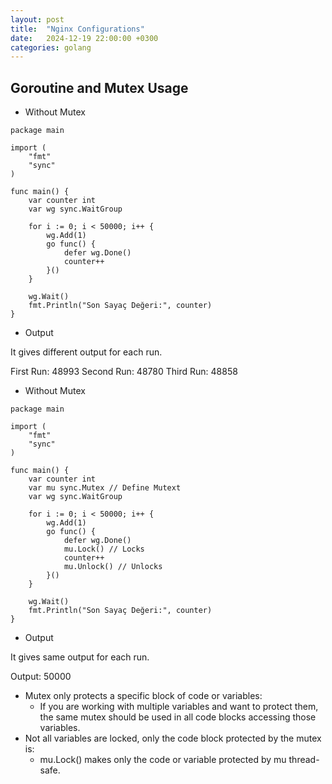 ```yaml
---
layout: post
title:  "Nginx Configurations"
date:   2024-12-19 22:00:00 +0300
categories: golang
---
```


## Goroutine and Mutex Usage

* Without Mutex

```golang
package main

import (
	"fmt"
	"sync"
)

func main() {
	var counter int
	var wg sync.WaitGroup

	for i := 0; i < 50000; i++ {
		wg.Add(1)
		go func() {
			defer wg.Done()
			counter++
		}()
	}

	wg.Wait()
	fmt.Println("Son Sayaç Değeri:", counter)
}
```

* Output

It gives different output for each run.

First Run: 48993
Second Run: 48780
Third Run: 48858

* Without Mutex

```golang
package main

import (
	"fmt"
	"sync"
)

func main() {
	var counter int
	var mu sync.Mutex // Define Mutext
	var wg sync.WaitGroup

	for i := 0; i < 50000; i++ {
		wg.Add(1)
		go func() {
			defer wg.Done()
			mu.Lock() // Locks
			counter++
			mu.Unlock() // Unlocks
		}()
	}

	wg.Wait()
	fmt.Println("Son Sayaç Değeri:", counter)
}
```

* Output

It gives same output for each run.

Output: 50000

* Mutex only protects a specific block of code or variables:
  * If you are working with multiple variables and want to protect them, the same mutex should be used in all code blocks accessing those variables.
* Not all variables are locked, only the code block protected by the mutex is:
  * mu.Lock() makes only the code or variable protected by mu thread-safe.
